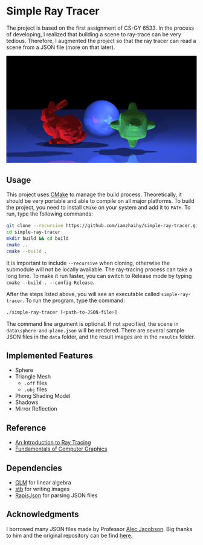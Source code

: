 # Simple Ray Tracer

The project is based on the first assignment of CS-GY 6533. In the process of developing, I realized that building a scene to ray-trace can be very tedious. Therefore, I augmented the project so that the ray tracer can read a scene from a JSON file (more on that later).

![Example Scene](./results/example-scene.png)



## Usage

This project uses [CMake](https://cmake.org/) to manage the build process. Theoretically, it should be very portable and able to compile on all major platforms. To build the project, you need to install `CMake` on your system and add it to `PATH`. To run, type the following commands:

```bash
git clone --recursive https://github.com/iamzhaihy/simple-ray-tracer.git
cd simple-ray-tracer
mkdir build && cd build
cmake ..
cmake --build .
```

It is important to include `--recursive` when cloning, otherwise the submodule will not be locally available. The ray-tracing process can take a long time. To make it run faster, you can switch to Release mode by typing `cmake --build . --config Release`.

After the steps listed above, you will see an executable called `simple-ray-tracer`. To run the program, type the command:

```bash
./simple-ray-tracer [<path-to-JSON-file>]
```

The command line argument is optional. If not specified, the scene in `data\sphere-and-plane.json` will be rendered. There are several sample JSON files in the `data` folder, and the result images are in the `results` folder.



## Implemented Features

- Sphere
- Triangle Mesh
    - `.off` files
    - `.obj` files
- Phong Shading Model
- Shadows
- Mirror Reflection



## Reference

- [An Introduction to Ray Tracing](http://www.realtimerendering.com/raytracing/An-Introduction-to-Ray-Tracing-The-Morgan-Kaufmann-Series-in-Computer-Graphics-.pdf)
- [Fundamentals of Computer Graphics](https://www.oreilly.com/library/view/fundamentals-of-computer/9781482229417/)



## Dependencies

- [GLM](https://glm.g-truc.net/0.9.9/index.html) for linear algebra
- [stb](https://github.com/nothings/stb) for writing images
- [RapisJson](https://rapidjson.org/) for parsing JSON files



## Acknowledgments

I borrowed many JSON files made by Professor [Alec Jacobson](https://github.com/alecjacobson). Big thanks to him and the original repository can be find [here](https://github.com/alecjacobson/computer-graphics-ray-tracing).
